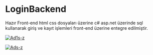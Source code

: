 # LoginBackend


Hazır Front-end html css dosyaları üzerine c# asp.net üzerinde sql kullanarak giriş ve kayıt işlemleri front-end  üzerine entegre edilmiştir.

<a href="https://ibb.co/K73sF5P"><img src="https://i.ibb.co/K73sF5P/Ad1s-z.png" alt="Ad1s-z" border="0"></a>


<a href="https://ibb.co/fXdjvTP"><img src="https://i.ibb.co/fXdjvTP/Ads-z.png" alt="Ads-z" border="0"></a>

